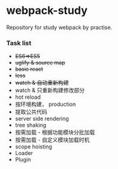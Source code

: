 # webpack-study
Repository for study webpack by practise.


### Task list
- ~~ES6=>ES5~~
- ~~uglify & source map~~
- ~~basic react~~
- ~~less~~
- ~~watch & 自动重新构建~~
- watch & 只重新构建修改部分
- hot reload
- 按环境构建， production
- 提取公共代码
- server side rendering
- tree shaking
- 按需加载 - 根据功能模块分批加载
- 按需加载 - 自定义模块加载时机
- scope hoisting
- Loader
- Plugin
